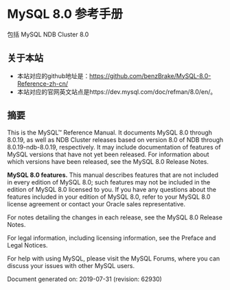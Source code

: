 # MySQL 8.0 参考手册

包括 MySQL NDB Cluster 8.0

## 关于本站

- 本站对应的github地址是：https://github.com/benzBrake/MySQL-8.0-Reference-zh-cn/
- 本站对应的官网英文站点是https://dev.mysql.com/doc/refman/8.0/en/。

## 摘要

This is the MySQL™ Reference Manual. It documents MySQL 8.0 through 8.0.19, as well as NDB Cluster releases based on version 8.0 of NDB through 8.0.19-ndb-8.0.19, respectively. It may include documentation of features of MySQL versions that have not yet been released. For information about which versions have been released, see the MySQL 8.0 Release Notes.

**MySQL 8.0 features.**  This manual describes features that are not included in every edition of MySQL 8.0; such features may not be included in the edition of MySQL 8.0 licensed to you. If you have any questions about the features included in your edition of MySQL 8.0, refer to your MySQL 8.0 license agreement or contact your Oracle sales representative.

For notes detailing the changes in each release, see the MySQL 8.0 Release Notes.

For legal information, including licensing information, see the Preface and Legal Notices.

For help with using MySQL, please visit the MySQL Forums, where you can discuss your issues with other MySQL users.

Document generated on: 2019-07-31 (revision: 62930)